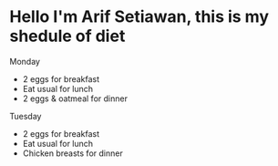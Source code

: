 # Hello I'm Arif Setiawan, this is my shedule of diet

Monday

- 2 eggs for breakfast
- Eat usual for lunch
- 2 eggs & oatmeal for dinner

Tuesday

- 2 eggs for breakfast
- Eat usual for lunch
- Chicken breasts for dinner